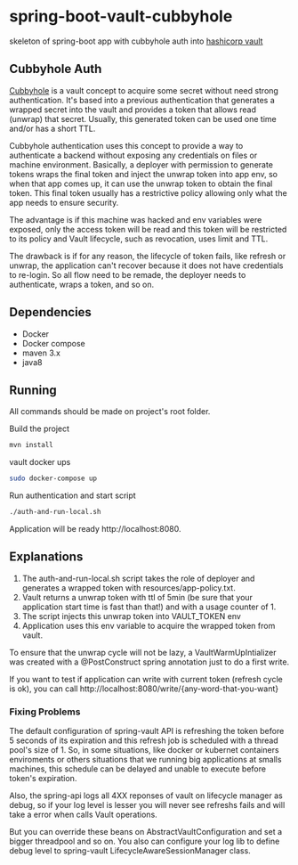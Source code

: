 # spring-boot-vault-cubbyhole
skeleton of spring-boot app with cubbyhole auth into [hashicorp vault](https://www.vaultproject.io/)

## Cubbyhole Auth
[Cubbyhole](https://www.vaultproject.io/api/secret/cubbyhole/index.html) is a vault concept to acquire some secret without need strong authentication. It's based into a previous authentication that generates a wrapped secret into the vault and provides a token that allows read (unwrap) that secret. Usually, this generated token can be used one time and/or has a short TTL.

Cubbyhole authentication uses this concept to provide a way to authenticate a backend without exposing any credentials on files or machine environment. Basically, a deployer with permission to generate tokens wraps the final token and inject the unwrap token into app env, so when that app comes up, it can use the unwrap token to obtain the final token. This final token usually has a restrictive policy allowing only what the app needs to ensure security.

The advantage is if this machine was hacked and env variables were exposed, only the access token will be read and this token will be restricted to its policy and Vault lifecycle, such as revocation, uses limit and TTL.

The drawback is if for any reason, the lifecycle of token fails, like refresh or unwrap, the application can't recover because it does not have credentials to re-login. So all flow need to be remade, the deployer needs to authenticate, wraps a token, and so on.

## Dependencies
* Docker
* Docker compose
* maven 3.x
* java8

## Running
All commands should be made on project's root folder. 

Build the project
```bash
mvn install
```

vault docker ups
```bash
sudo docker-compose up
```

Run authentication and start script 
```bash
./auth-and-run-local.sh
```

Application will be ready http://localhost:8080.

## Explanations
1. The auth-and-run-local.sh script takes the role of deployer and generates a wrapped token with resources/app-policy.txt. 
2. Vault returns a unwrap token with ttl of 5min (be sure that your application start time is fast than that!) and with a usage counter of 1.
3. The script injects this unwrap token into VAULT_TOKEN env
4. Application uses this env variable to acquire the wrapped token from vault.

To ensure that the unwrap cycle will not be lazy, a VaultWarmUpIntializer was created with a @PostConstruct spring annotation just to do a first write.

If you want to test if application can write with current token (refresh cycle is ok), you can call http://localhost:8080/write/{any-word-that-you-want}

### Fixing Problems
The default configuration of spring-vault API is refreshing the token before 5 seconds of its expiration and this refresh job is scheduled with a thread pool's size of 1.
So, in some situations, like docker or kubernet containers enviroments or others situations that we running big applications at smalls machines, this schedule can be delayed and unable to execute before token's expiration.

Also, the spring-api logs all 4XX reponses of vault on lifecycle manager as debug, so if your log level is lesser you will never see refreshs fails and will take a error when calls Vault operations.

But you can override these beans on AbstractVaultConfiguration and set a bigger threadpool and so on. You also can configure your log lib to define debug level to spring-vault LifecycleAwareSessionManager class.

